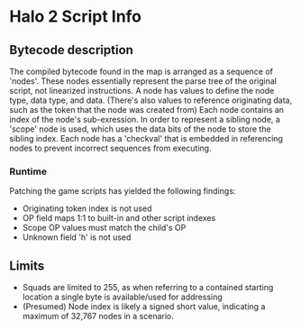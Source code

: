 # Halo 2 Script Info

## Bytecode description
The compiled bytecode found in the map is arranged as a sequence of 'nodes'. These nodes essentially represent the parse tree of the original script, not linearized instructions.
A node has values to define the node type, data type, and data. (There's also values to reference originating data, such as the token that the node was created from)
Each node contains an index of the node's sub-exression. In order to represent a sibling node, a 'scope' node is used, which uses the data bits of the node to store the sibling index.
Each node has a 'checkval' that is embedded in referencing nodes to prevent incorrect sequences from executing. 

### Runtime
Patching the game scripts has yielded the following findings:
 - Originating token index is not used
 - OP field maps 1:1 to built-in and other script indexes
 - Scope OP values must match the child's OP
 - Unknown field 'h' is not used

## Limits
 - Squads are limited to 255, as when referring to a contained starting location a single byte is available/used for addressing
 - (Presumed) Node index is likely a signed short value, indicating a maximum of 32,767 nodes in a scenario.
